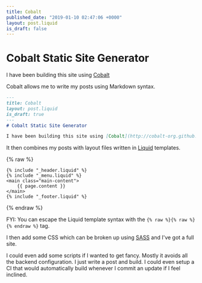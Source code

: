 ```yaml
---
title: Cobalt
published_date: "2019-01-10 02:47:06 +0000"
layout: post.liquid
is_draft: false
---
```

# Cobalt Static Site Generator

I have been building this site using [Cobalt](http://cobalt-org.github.io)

Cobalt allows me to write my posts using Markdown syntax.

```markdown
---
title: Cobalt
layout: post.liquid
is_draft: true
---
# Cobalt Static Site Generator

I have been building this site using [Cobalt](http://cobalt-org.github.io)

```

It then combines my posts with layout files written in [Liquid](https://shopify.github.io/liquid/) templates.


{% raw %}

    {% include "_header.liquid" %}
    {% include "_menu.liquid" %}
    <main class="main-content">
        {{ page.content }}
    </main>
    {% include "_footer.liquid" %}

{% endraw %}

FYI: You can escape the Liquid template syntax with the `{% raw %}{% raw %}{% endraw %}` tag.

I then add some CSS which can be broken up using [SASS](https://sass-lang.com/) and I've got a full site.

I could even add some scripts if I wanted to get fancy. Mostly it avoids all the backend configuration. I just write a post and build. I could even setup a CI that would automatically build whenever I commit an update if I feel inclined.
